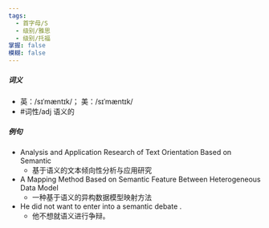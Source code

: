 ```yaml
---
tags:
  - 首字母/S
  - 级别/雅思
  - 级别/托福
掌握: false
模糊: false
---
```

##### 词义
- 英：/sɪˈmæntɪk/； 美：/sɪˈmæntɪk/
- #词性/adj  语义的
##### 例句
- Analysis and Application Research of Text Orientation Based on Semantic
	- 基于语义的文本倾向性分析与应用研究
- A Mapping Method Based on Semantic Feature Between Heterogeneous Data Model
	- 一种基于语义的异构数据模型映射方法
- He did not want to enter into a semantic debate .
	- 他不想就语义进行争辩。
